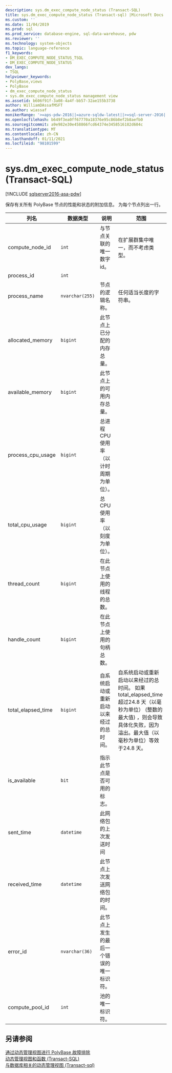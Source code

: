 ```yaml
---
description: sys.dm_exec_compute_node_status (Transact-SQL)
title: sys.dm_exec_compute_node_status (Transact-sql) |Microsoft Docs
ms.custom: ''
ms.date: 11/04/2019
ms.prod: sql
ms.prod_service: database-engine, sql-data-warehouse, pdw
ms.reviewer: ''
ms.technology: system-objects
ms.topic: language-reference
f1_keywords:
- DM_EXEC_COMPUTE_NODE_STATUS_TSQL
- DM_EXEC_COMPUTE_NODE_STATUS
dev_langs:
- TSQL
helpviewer_keywords:
- PolyBase,views
- PolyBase
- dm_exec_compute_node_status
- sys.dm_exec_compute_node_status management view
ms.assetid: b606f91f-3a08-4a4f-bb57-32ae155b3738
author: WilliamDAssafMSFT
ms.author: wiassaf
monikerRange: '>=aps-pdw-2016||=azure-sqldw-latest||>=sql-server-2016||>=sql-server-linux-2017||=azuresqldb-mi-current'
ms.openlocfilehash: b649f3ea0ff67770a18376e95c86b8ef2b8aefb0
ms.sourcegitcommit: a9e982e30e458866fcd64374e3458516182d604c
ms.translationtype: MT
ms.contentlocale: zh-CN
ms.lasthandoff: 01/11/2021
ms.locfileid: "98101599"
---
```

# <a name="sysdm_exec_compute_node_status-transact-sql"></a>sys.dm_exec_compute_node_status (Transact-SQL)
[!INCLUDE [sqlserver2016-asa-pdw](../../includes/applies-to-version/sqlserver2016-asa-pdw.md)]

  保存有关所有 PolyBase 节点的性能和状态的附加信息。 为每个节点列出一行。  
  
|列名|数据类型|说明|范围|  
|-----------------|---------------|-----------------|-----------|  
|compute_node_id|`int`|与节点关联的唯一数字 id。|在扩展群集中唯一，而不考虑类型。|  
|process_id|`int`|||  
|process_name|`nvarchar(255)`|节点的逻辑名称。|任何适当长度的字符串。|  
|allocated_memory|`bigint`|此节点上已分配的内存总量。||  
|available_memory|`bigint`|此节点上的可用内存总量。||  
|process_cpu_usage|`bigint`|总进程 CPU 使用率（以计时周期为单位）。||  
|total_cpu_usage|`bigint`|总 CPU 使用率（以刻度为单位）。||  
|thread_count|`bigint`|在此节点上使用的线程的总数。||  
|handle_count|`bigint`|在此节点上使用的句柄总数。||  
|total_elapsed_time|`bigint`|自系统启动或重新启动以来经过的总时间。|自系统启动或重新启动以来经过的总时间。 如果 total_elapsed_time 超过24.8 天（以毫秒为单位） (整数的最大值) ，则会导致具体化失败，因为溢出。最大值（以毫秒为单位）等效于24.8 天。|  
|is_available|`bit`|指示此节点是否可用的标志。||  
|sent_time|`datetime`|此网络包的上次发送时间||  
|received_time|`datetime`|此节点上次发送网络包的时间。||  
|error_id|`nvarchar(36)`|此节点上发生的最后一个错误的唯一标识符。||
|compute_pool_id|`int`|池的唯一标识符。|

## <a name="see-also"></a>另请参阅  
 [通过动态管理视图进行 PolyBase 故障排除](/previous-versions/sql/sql-server-2016/mt146389(v=sql.130))   
 [动态管理视图和函数 (Transact-SQL)](~/relational-databases/system-dynamic-management-views/system-dynamic-management-views.md)   
 [与数据库相关的动态管理视图 &#40;Transact-sql&#41;](../../relational-databases/system-dynamic-management-views/database-related-dynamic-management-views-transact-sql.md)  
  
